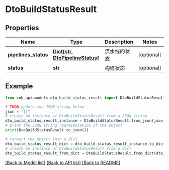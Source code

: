 # DtoBuildStatusResult


## Properties

Name | Type | Description | Notes
------------ | ------------- | ------------- | -------------
**pipelines_status** | [**Dict[str, DtoPipelineStatus]**](DtoPipelineStatus.md) | 流水线的状态 | [optional] 
**status** | **str** | 构建状态 | [optional] 

## Example

```python
from cnb_api.models.dto_build_status_result import DtoBuildStatusResult

# TODO update the JSON string below
json = "{}"
# create an instance of DtoBuildStatusResult from a JSON string
dto_build_status_result_instance = DtoBuildStatusResult.from_json(json)
# print the JSON string representation of the object
print(DtoBuildStatusResult.to_json())

# convert the object into a dict
dto_build_status_result_dict = dto_build_status_result_instance.to_dict()
# create an instance of DtoBuildStatusResult from a dict
dto_build_status_result_from_dict = DtoBuildStatusResult.from_dict(dto_build_status_result_dict)
```
[[Back to Model list]](../README.md#documentation-for-models) [[Back to API list]](../README.md#documentation-for-api-endpoints) [[Back to README]](../README.md)


